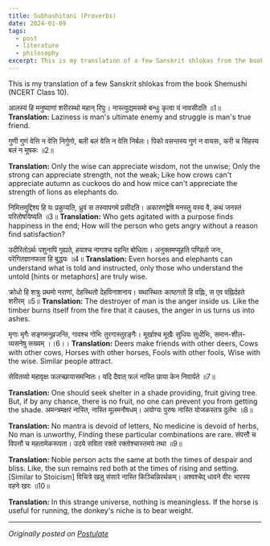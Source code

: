 ```yaml
---
title: Subhashitani (Proverbs)
date: 2024-01-09
tags:
  - post
  - literature
  - philosophy
excerpt: This is my translation of a few Sanskrit shlokas from the book Shemushi (NCERT Class 10)
---
```


This is my translation of a few Sanskrit shlokas from the book Shemushi (NCERT Class 10).

आलस्यं हि मनुष्याणां शरीरस्थो महान् रिपुः।
नास्त्युद्यमसमो बन्धुः कृत्वा यं नावसीदति ॥1॥
**Translation:** Laziness is man's ultimate enemy and struggle is man's true friend.

गुणी गुणं वेत्ति न वेत्ति निर्गुणो,
बली बलं वेत्ति न वेत्ति निर्बलः।
पिको वसन्तस्य गुणं न वायसः,
करी च सिंहस्य बलं न मूषकः ॥2॥

**Translation:**  Only the wise can appreciate wisdom, not the unwise;
Only the strong can appreciate strength, not the weak;
Like how crows can't appreciate autumn as cuckoos do and how mice can't appreciate the strength of lions as elephants do.

निमित्तमुद्दिश्य हि यः प्रकुप्यति,
ध्रुवं स तस्यापगमे प्रसीदति।
अकारणद्वेषि मनस्तु यस्य वै,
कथं जनस्तं परितोषयिष्यति ॥3॥
**Translation:**  Who gets agitated with a purpose finds happiness in the end;
How will the person who gets angry without a reason find satisfaction?

उदीरितोऽर्थः पशुनापि गृह्यते,
हयाश्च नागाश्च वहन्ति बोधिताः।
अनुक्तमप्यूहति पण्डितो जनः,
परेगितज्ञानफला हि बुद्धयः ॥4॥
**Translation:** Even horses and elephants can understand what is told and instructed, only those who understand the untold [hints or metaphors] are truly wise.

क्रोधो हि शत्रुः प्रथमो नराणां,
देहस्थितो देहविनाशनाय।
यथास्थितः काष्ठगतो हि वह्निः,
स एव वह्निर्दहते शरीरम् ॥5॥
**Translation:** The destroyer of man is the anger inside us. Like the timber burns itself from the fire that it causes, the anger in us turns us into ashes. 

मृगाः मृगैः सङ्गमनुव्रजन्ति,
गावश्च गोभिः तुरगास्तुरङ्गैः।
मूर्खाश्च मूखैः सुधियः सुधीभिः,
समान-शील-व्यसनेषु सख्यम् ।।6।।
**Translation:** Deers make friends with other deers,
Cows with other cows,
Horses with other horses,
Fools with other fools,
Wise with the wise.
Similar people attract.

सेवितव्यो महावृक्षः फलच्छायासमन्वितः।
यदि दैवात् फलं नास्ति छाया केन निवार्यते ॥7॥

**Translation:** One should seek shelter in a shade providing, fruit giving tree. But, if by any chance, there is no fruit, no one can prevent you from getting the shade.
अमन्त्रमक्षरं नास्ति, नास्ति मूलमनौषधम्।
अयोग्यः पुरुषः नास्ति योजकस्तत्र दुर्लभः ॥8॥

**Translation:** No mantra is devoid of letters,
No medicine is devoid of herbs, 
No man is unworthy,
Finding these particular combinations are rare.
संपत्तौ च विपत्तौ च महतामेकरूपता।
उदये सविता रक्तो रक्तोश्चास्तमये तथा ॥9॥

**Translation:** Noble person acts the same at both the times of despair and bliss.
Like, the sun remains red both at the times of rising and setting. [Similar to Stoicism]
विचित्रे खलु संसारे नास्ति किञ्चिन्निरर्थकम्।
अश्वश्चेद् धावने वीरः भारस्य वहने खरः ॥10॥

**Translation:** In this strange universe, nothing is meaningless.
If the horse is useful for running, the donkey's niche is to bear weight.

---
*Originally posted on [Postulate](<https://postulate.us/@moisentinel/main/p/2024-01-09-Subhashitani-(Good-quotes)-581GvQkzxXe3TqT7Phs3Pa>)*
